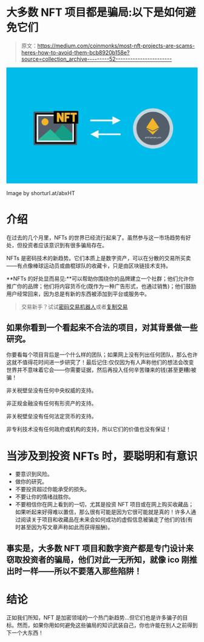 # 大多数 NFT 项目都是骗局:以下是如何避免它们

> 原文：<https://medium.com/coinmonks/most-nft-projects-are-scams-heres-how-to-avoid-them-bcb8920b158e?source=collection_archive---------52----------------------->

![](img/e3587a13ccedd072aa0edb78be28a268.png)

Image by shorturl.at/abxHT

# 介绍

在过去的几个月里，NFTs 的世界已经流行起来了。虽然参与这一市场趋势有好处，但投资者应该意识到有很多骗局存在。

NFTs 是密码技术的新趋势。它们本质上是数字资产，可以在分散的交易所买卖——有点像棒球运动员或曲棍球队的收藏卡，只是由区块链技术支持。

**NFTs 的好处显而易见:**可以帮助你围绕你的品牌建立一个社群；他们允许你推广你的品牌；他们将内容货币化(既作为一种广告形式，也通过销售)；他们鼓励用户经常回来，因为总是有新的东西被添加到平台或服务中。

> 交易新手？试试[密码交易机器人](/coinmonks/crypto-trading-bot-c2ffce8acb2a)或者[复制交易](/coinmonks/top-10-crypto-copy-trading-platforms-for-beginners-d0c37c7d698c)

## 如果你看到一个看起来不合法的项目，对其背景做一些研究。

你要看每个项目背后是一个什么样的团队；如果网上没有列出任何团队，那么也许这就不值得花时间进一步研究了！最后记住:仅仅因为有人声称他们的想法会改变世界并不意味着它会——你需要证据，然后再投入任何辛苦赚来的钱(甚至更糟)被骗！

非关税壁垒没有任何中央权威的支持。

非正规金融没有任何有形资产的支持。

非关税壁垒没有任何法定货币的支持。

非专利技术没有任何政府或机构的支持，所以它们的价值也没有保证！

# 当涉及到投资 NFTs 时，要聪明和有意识

*   要意识到风险。
*   做你的研究。
*   不要投资超过你能承受的损失。
*   不要让你的情绪战胜你。
*   不要相信你在网上看到的一切，尤其是投资 NFT 项目或在网上购买收藏品；如果听起来好得难以置信，那么很有可能是因为它很可能就是真的！许多人通过阅读关于项目和收藏品在未来会如何成功的虚假信息被骗走了他们的钱(有时甚至因为写文章声称如此而获得报酬)。

## 事实是，大多数 NFT 项目和数字资产都是专门设计来窃取投资者的骗局，他们对此一无所知，就像 ico 刚推出时一样——所以不要落入那些陷阱！

# 结论

正如我们所知，NFT 是加密领域的一个热门新趋势…但它们也是许多骗子的目标。然而，如果你用如何避免这些骗局的知识武装自己，你也许能在别人之前得到下一个大东西！